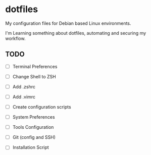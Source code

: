 # dotfiles
My configuration files for Debian based Linux environments.

I'm Learning something about dotfiles, automating and securing my workflow.


## TODO
- [ ] Terminal Preferences
- [ ] Change Shell to ZSH
- [ ] Add .zshrc
- [ ] Add .vimrc
- [ ] Create configuration scripts
- [ ] System Preferences
- [ ] Tools Configuration
- [ ] Git (config and SSH)
- [ ] Installation Script

